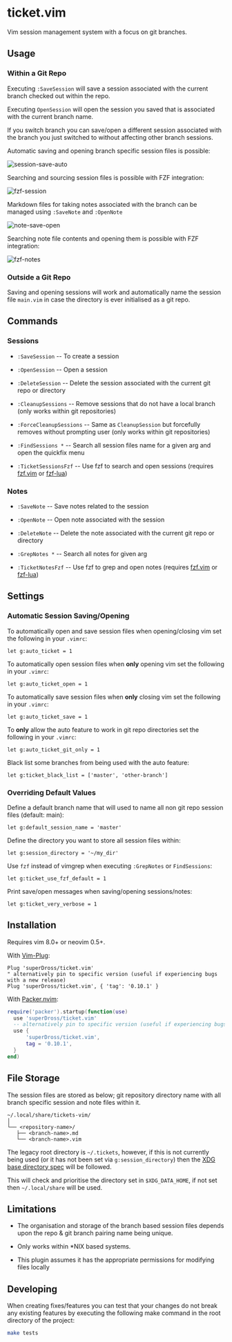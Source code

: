 # ticket.vim

Vim session management system with a focus on git branches.

## Usage

### Within a Git Repo

Executing `:SaveSession` will save a session associated with the current branch checked out within the repo.

Executing `OpenSession` will open the session you saved that is associated with the current branch name.

If you switch branch you can save/open a different session associated with the branch you just switched to without affecting other branch sessions.

Automatic saving and opening branch specific session files is possible:

![session-save-auto](https://user-images.githubusercontent.com/16519378/195995769-e3323079-c5f3-415e-9ed5-a582a9174625.gif)

Searching and sourcing session files is possible with FZF integration:

![fzf-session](https://user-images.githubusercontent.com/16519378/195995818-597233ee-b32e-4063-8a42-86d23fc86b79.gif)

Markdown files for taking notes associated with the branch can be managed using `:SaveNote` and `:OpenNote`

![note-save-open](https://user-images.githubusercontent.com/16519378/195995824-bcfc1a5d-51ff-46a0-8976-27ef07bb1fd1.gif)

Searching note file contents and opening them is possible with FZF integration:

![fzf-notes](https://user-images.githubusercontent.com/16519378/195995834-b8101bf5-4929-4cdc-8cc1-5faf557e5712.gif)


### Outside a Git Repo

Saving and opening sessions will work and automatically name the session file `main.vim` in case the directory is ever initialised as a git repo.

## Commands

### Sessions

- `:SaveSession` -- To create a session 

- `:OpenSession` -- Open a session

- `:DeleteSession` -- Delete the session associated with the current git repo or directory

- `:CleanupSessions` -- Remove sessions that do not have a local branch (only works within git repositories)

- `:ForceCleanupSessions` -- Same as `CleanupSession` but forcefully removes without prompting user (only works within git repositories)

- `:FindSessions *` -- Search all session files name for a given arg and open the quickfix menu

- `:TicketSessionsFzf` -- Use fzf to search and open sessions (requires [fzf.vim](https://github.com/junegunn/fzf.vim) or [fzf-lua](https://github.com/ibhagwan/fzf-lua))


### Notes

- `:SaveNote` -- Save notes related to the session

- `:OpenNote` -- Open note associated with the session

- `:DeleteNote` -- Delete the note associated with the current git repo or directory

- `:GrepNotes *` -- Search all notes for given arg

- `:TicketNotesFzf` -- Use fzf to grep  and open notes (requires [fzf.vim](https://github.com/junegunn/fzf.vim) or [fzf-lua](https://github.com/ibhagwan/fzf-lua))


## Settings

### Automatic Session Saving/Opening

To automatically open and save session files when opening/closing vim set the following in your `.vimrc`:

```vim
let g:auto_ticket = 1
```

To automatically open session files when **only** opening vim set the following in your `.vimrc`:

```vim
let g:auto_ticket_open = 1
```

To automatically save session files when **only** closing vim set the following in your `.vimrc`:

```vim
let g:auto_ticket_save = 1
```

To **only** allow the auto feature to work in git repo directories set the following in your `.vimrc`:

```vim
let g:auto_ticket_git_only = 1
```

Black list some branches from being used with the auto feature:

```vim
let g:ticket_black_list = ['master', 'other-branch']
```

### Overriding Default Values

Define a default branch name that will used to name all non git repo session files (default: main):

```vim
let g:default_session_name = 'master'
```

Define the directory you want to store all session files within:

```vim
let g:session_directory = '~/my_dir'
```

Use `fzf` instead of vimgrep when executing `:GrepNotes` or `FindSessions`:

```vim
let g:ticket_use_fzf_default = 1
```

Print save/open messages when saving/opening sessions/notes:

```vim
let g:ticket_very_verbose = 1
```


## Installation

Requires vim 8.0+ or neovim 0.5+.

With [Vim-Plug](https://github.com/junegunn/vim-plug):

```vim
Plug 'superDross/ticket.vim'
" alternatively pin to specific version (useful if experiencing bugs with a new release)
Plug 'superDross/ticket.vim', { 'tag': '0.10.1' }
```

With [Packer.nvim](https://github.com/wbthomason/packer.nvim):

```lua
require('packer').startup(function(use)
  use 'superDross/ticket.vim'
  -- alternatively pin to specific version (useful if experiencing bugs with a new release)
  use {
      'superDross/ticket.vim',
      tag = '0.10.1',
  }
end)
```

## File Storage

The session files are stored as below; git repository directory name with all branch specific session and note files within it.

```
~/.local/share/tickets-vim/
│
└── <repository-name>/
   ├── <branch-name>.md
   └── <branch-name>.vim
```

The legacy root directory is `~/.tickets`, however, if this is not currently being used (or it has not been set via `g:session_directory`) then the [XDG base directory spec](https://specifications.freedesktop.org/basedir-spec/basedir-spec-latest.html) will be followed.

This will check and prioritise the directory set in `$XDG_DATA_HOME`, if not set then `~/.local/share` will be used.

## Limitations

- The organisation and storage of the branch based session files depends upon the repo & git branch pairing name being unique.

- Only works within \*NIX based systems.

- This plugin assumes it has the appropriate permissions for modifying files locally

## Developing

When creating fixes/features you can test that your changes do not break any existing features by executing the following make command in the root directory of the project:

```sh
make tests
```
